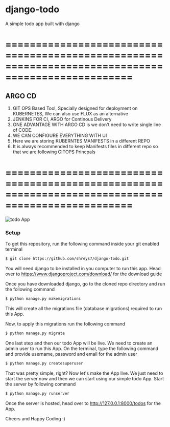 # django-todo
A simple todo app built with django

# ===================================================================================================
ARGO CD
--
1) GIT OPS Based Tool, Specially designed for deployment on KUBERNETES, We can also use FLUX as an alternative
2) JENKINS FOR CI,  ARGO for Continous Delivery 
3) ONE ADVANTAGE WITH ARGO CD is we don't need to write single line of CODE.
4) WE CAN CONFIGURE EVERYTHING WITH UI
5) Here we are storing KUBERNTES MANIFESTS in a different REPO
6) It is always recommended to keep Manifests files in different repo so that we are following GITOPS Princpals 








# ===================================================================================================

![todo App](https://raw.githubusercontent.com/shreys7/django-todo/develop/staticfiles/todoApp.png)
### Setup
To get this repository, run the following command inside your git enabled terminal
```bash
$ git clone https://github.com/shreys7/django-todo.git
```
You will need django to be installed in you computer to run this app. Head over to https://www.djangoproject.com/download/ for the download guide

Once you have downloaded django, go to the cloned repo directory and run the following command

```bash
$ python manage.py makemigrations
```

This will create all the migrations file (database migrations) required to run this App.

Now, to apply this migrations run the following command
```bash
$ python manage.py migrate
```

One last step and then our todo App will be live. We need to create an admin user to run this App. On the terminal, type the following command and provide username, password and email for the admin user
```bash
$ python manage.py createsuperuser
```

That was pretty simple, right? Now let's make the App live. We just need to start the server now and then we can start using our simple todo App. Start the server by following command

```bash
$ python manage.py runserver
```

Once the server is hosted, head over to http://127.0.0.1:8000/todos for the App.

Cheers and Happy Coding :)
